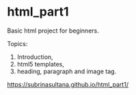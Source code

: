 # html_part1
Basic html project for beginners.

Topics: 
1. Introduction, 
2. html5 templates, 
3. heading, paragraph and image tag.

https://subrinasultana.github.io/html_part1/
